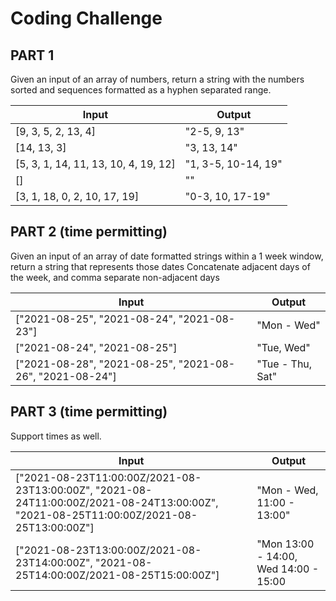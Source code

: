 # Coding Challenge

## PART 1

Given an input of an array of numbers, return a string with the numbers sorted and sequences formatted as a hyphen separated range.

| Input                                | Output              |
| ------------------------------------ | ------------------- |
| [9, 3, 5, 2, 13, 4]                  | "2-5, 9, 13"        |
| [14, 13, 3]                          | "3, 13, 14"         |
| [5, 3, 1, 14, 11, 13, 10, 4, 19, 12] | "1, 3-5, 10-14, 19" |
| []                                   | ""                  |
| [3, 1, 18, 0, 2, 10, 17, 19]         | "0-3, 10, 17-19"    |

## PART 2 (time permitting)

Given an input of an array of date formatted strings within a 1 week window, return a string that represents those dates
Concatenate adjacent days of the week, and comma separate non-adjacent days

| Input                                                    | Output           |
| -------------------------------------------------------- | ---------------- |
| ["2021-08-25", "2021-08-24", "2021-08-23"]               | "Mon - Wed"      |
| ["2021-08-24", "2021-08-25"]                             | "Tue, Wed"       |
| ["2021-08-28", "2021-08-25", "2021-08-26", "2021-08-24"] | "Tue - Thu, Sat" |

## PART 3 (time permitting)

Support times as well.

| Input                                                                                                                                   | Output                                |
| --------------------------------------------------------------------------------------------------------------------------------------- | ------------------------------------- |
| ["2021-08-23T11:00:00Z/2021-08-23T13:00:00Z", "2021-08-24T11:00:00Z/2021-08-24T13:00:00Z", "2021-08-25T11:00:00Z/2021-08-25T13:00:00Z"] | "Mon - Wed, 11:00 - 13:00"            |
| ["2021-08-23T13:00:00Z/2021-08-23T14:00:00Z", "2021-08-25T14:00:00Z/2021-08-25T15:00:00Z"]                                              | "Mon 13:00 - 14:00, Wed 14:00 - 15:00 |
